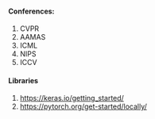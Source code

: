 #### Conferences:
1. CVPR
2. AAMAS
3. ICML
4. NIPS
5. ICCV

#### Libraries
1. https://keras.io/getting_started/
2. https://pytorch.org/get-started/locally/